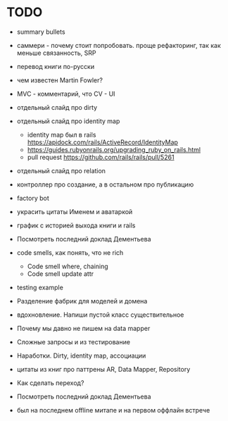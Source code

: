 # TODO

- summary bullets
- саммери - почему стоит попробовать. проще рефакторинг, так как меньше связанность, SRP
- перевод книги по-русски
- чем известен Martin Fowler?
- MVC - комментарий, что CV - UI
- отдельный слайд про dirty
- отдельный слайд про identity map
  - identity map был в rails <https://apidock.com/rails/ActiveRecord/IdentityMap>
  - <https://guides.rubyonrails.org/upgrading_ruby_on_rails.html>
  - pull request <https://github.com/rails/rails/pull/5261>
- отдельный слайд про relation
- контроллер про создание, а в остальном про публикацию
- factory bot
- украсить цитаты Именем и аватаркой
- график с историей выхода книги и rails

- Посмотреть последний доклад Дементьева

- code smells, как понять, что не rich
  - Code smell where, chaining
  - Code smell update attr
- testing example
- Разделение фабрик для моделей и домена
- вдохновление. Напиши пустой класс существительное
- Почему мы давно не пишем на data mapper
- Сложные запросы и из тестирование
- Наработки. Dirty, identity map, ассоциации
- цитаты из книг про паттрены AR, Data Mapper, Repository
- Как сделать переход?
- Посмотреть последний доклад Дементьева
- был на последнем offline митапе и на первом оффлайн встрече
